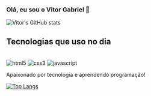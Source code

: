 ### Olá, eu sou o Vitor Gabriel 👋

![Vitor's GitHub stats](https://github-readme-stats.vercel.app/api?username=hubvitor&show_icons=true&theme=radical)

## Tecnologias que uso no dia

<div style="display: inline-block"><br/>
  <img align="center" alt="html5" src="https://img.shields.io/badge/HTML5-E34F26?style=for-the-badge&logo=html5&logoColor=white">
  <img align="center" alt="css3" src="https://img.shields.io/badge/CSS3-1572B6?style=for-the-badge&logo=css3&logoColor=white">
  <img align="center" alt="javascript" src="https://img.shields.io/badge/JavaScript-F7DF1E?style=for-the-badge&logo=javascript&logoColor=black">
</div><br/>

Apaixonado por tecnologia e aprendendo programação!

[![Top Langs](https://github-readme-stats.vercel.app/api/top-langs/?username=hubvitor)](https://github.com/hubvitor/github-readme-stats)




